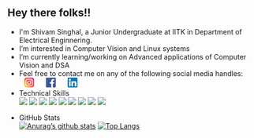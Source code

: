 ## Hey there folks!!
- I'm Shivam Singhal, a Junior Undergraduate at IITK in Department of Electrical Enginnering. 
- I’m interested in Computer Vision and Linux systems
- I’m currently learning/working on Advanced applications of Computer Vision and DSA
- Feel free to contact me on any of the following social media handles:<br> 
<a href = "https://www.instagram.com/singhalshivam_16/" alt = "singhalshivam_16"><img src = "./icons/Instagram.png" height = 20, hspace = 10></a>
<a href = "https://www.facebook.com/singhals163/" alt = "singhalshivam_16"><img src = "./icons/facebook.png" height = 20, hspace = 10></a>
<a href = "https://www.linkedin.com/in/singhals163/" alt = "singhalshivam_16"><img src = "./icons/linkedin.png" height = 20 hspace = 10></a>
<a href = "https://github.com/singhals163" alt = "singhalshivam_16"><img src = "./icons/github_light.png" height = 20 hspace = 10 ></a>
- Technical Skills<br>
![](https://img.shields.io/badge/Code-C-informational?style=flat&logo=C&color=61DAFB)
![](https://img.shields.io/badge/Code-c++-informational?style=flat&logo=c++&color=brightgreen)
![](https://img.shields.io/badge/Code-Python-informational?style=flat&logo=Python&color=yellow)
![](https://img.shields.io/badge/Code-Dart-informational?style=flat&logo=Dart&color=215596)
![](https://img.shields.io/badge/Code-ROS-informational?style=flat&logo=ROS&color=darkblue)
![](https://img.shields.io/badge/Code-Markdown-informational?style=flat&logo=markdown&color=white)
![](https://img.shields.io/badge/Code-HTML5-informational?style=flat&logo=HTML5&color=red)
![](https://img.shields.io/badge/Code-CSS3-informational?style=flat&logo=CSS3&color=blue)
![](https://img.shields.io/badge/Code-node.js-informational?style=flat&logo=node.js&color=89b85e)
<!-- ![](https://img.shields.io/badge/Code-YOLOv3-informational?style=flat&logo=YOLOv3&color=61DAFB) -->


- GitHub Stats<br>
[![Anurag’s github stats](https://github-readme-stats.vercel.app/api?username=singhals163)](https://github.com/singhals163)
[![Top Langs](https://github-readme-stats.vercel.app/api/top-langs/?username=singhals163&layout=compact)](https://github.com/singhals163)

<!---
singhals163/singhals163 is a ✨ special ✨ repository because its `README.md` (this file) appears on your GitHub profile.
You can click the Preview link to take a look at your changes.
--->
